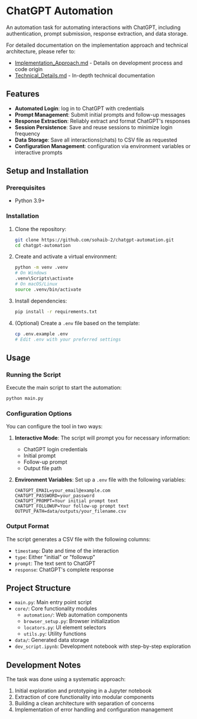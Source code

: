 # ChatGPT Automation

An automation task for automating interactions with ChatGPT, including authentication, prompt submission, response extraction, and data storage.

For detailed documentation on the implementation approach and technical architecture, please refer to:
- [Implementation_Approach.md](Implementation_Approach.md) - Details on development process and code origin
- [Technical_Details.md](Technical_Details.md) - In-depth technical documentation
## Features

- **Automated Login**: log in to ChatGPT with credentials
- **Prompt Management**: Submit initial prompts and follow-up messages
- **Response Extraction**: Reliably extract and format ChatGPT's responses
- **Session Persistence**: Save and reuse sessions to minimize login frequency
- **Data Storage**: Save all interactions(chats) to CSV file as requested
- **Configuration Management**: configuration via environment variables or interactive prompts

## Setup and Installation

### Prerequisites

- Python 3.9+ 

### Installation

1. Clone the repository:
   ```bash
   git clone https://github.com/sohaib-2/chatgpt-automation.git
   cd chatgpt-automation
   ```

2. Create and activate a virtual environment:
   ```bash
   python -m venv .venv
   # On Windows
   .venv\Scripts\activate
   # On macOS/Linux
   source .venv/bin/activate
   ```

3. Install dependencies:
   ```bash
   pip install -r requirements.txt
   ```

4. (Optional) Create a `.env` file based on the template:
   ```bash
   cp .env.example .env
   # Edit .env with your preferred settings
   ```

## Usage

### Running the Script

Execute the main script to start the automation:

```bash
python main.py
```

### Configuration Options

You can configure the tool in two ways:

1. **Interactive Mode**: The script will prompt you for necessary information:
   - ChatGPT login credentials
   - Initial prompt
   - Follow-up prompt
   - Output file path

2. **Environment Variables**: Set up a `.env` file with the following variables:
   ```
   CHATGPT_EMAIL=your_email@example.com
   CHATGPT_PASSWORD=your_password
   CHATGPT_PROMPT=Your initial prompt text
   CHATGPT_FOLLOWUP=Your follow-up prompt text
   OUTPUT_PATH=data/outputs/your_filename.csv
   ```

### Output Format

The script generates a CSV file with the following columns:
- `timestamp`: Date and time of the interaction
- `type`: Either "initial" or "followup"
- `prompt`: The text sent to ChatGPT
- `response`: ChatGPT's complete response

## Project Structure

- `main.py`: Main entry point script
- `core/`: Core functionality modules
  - `automation/`: Web automation components
  - `browser_setup.py`: Browser initialization
  - `locators.py`: UI element selectors
  - `utils.py`: Utility functions
- `data/`: Generated data storage
- `dev_script.ipynb`: Development notebook with step-by-step exploration


## Development Notes

The task was done using a systematic approach:
1. Initial exploration and prototyping in a Jupyter notebook
2. Extraction of core functionality into modular components
3. Building a clean architecture with separation of concerns
4. Implementation of error handling and configuration management
